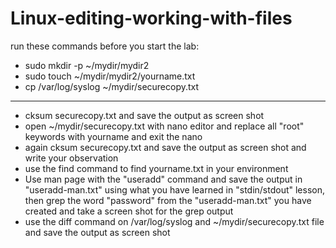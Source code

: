 # Linux-editing-working-with-files

run these commands before you start the lab:
- sudo mkdir -p  ~/mydir/mydir2
- sudo touch  ~/mydir/mydir2/yourname.txt
- cp /var/log/syslog   ~/mydir/securecopy.txt 
----------------------------------------------------------------
- cksum securecopy.txt and save the output as screen shot
- open  ~/mydir/securecopy.txt with nano editor and replace all "root" keywords with yourname and exit the nano
- again cksum securecopy.txt and save the output as screen shot and write your observation
- use the find command to find yourname.txt in your environment 
- Use man page with the "useradd" command and save the output in "useradd-man.txt" using what you have learned in "stdin/stdout" lesson, then grep the word "password" from the "useradd-man.txt" you have created and take a screen shot for the grep output   
- use the diff command on /var/log/syslog and ~/mydir/securecopy.txt  file and save the output as screen shot
